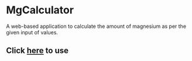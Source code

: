# MgCalculator
A web-based application to calculate the amount of magnesium as per the given input of values.


  

## Click [here](https://harshit-anand.blogspot.com/2022/12/blog-post.html) to use



